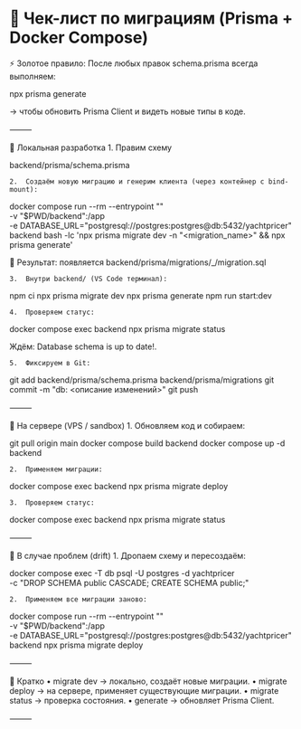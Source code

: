 # 🚀 Чек-лист по миграциям (Prisma + Docker Compose)

⚡️ Золотое правило:
После любых правок schema.prisma всегда выполняем:

npx prisma generate

→ чтобы обновить Prisma Client и видеть новые типы в коде.

⸻

🔹 Локальная разработка
	1.	Правим схему

backend/prisma/schema.prisma


	2.	Создаём новую миграцию и генерим клиента (через контейнер с bind-mount):

docker compose run --rm --entrypoint "" \
  -v "$PWD/backend":/app \
  -e DATABASE_URL="postgresql://postgres:postgres@db:5432/yachtpricer" \
  backend bash -lc 'npx prisma migrate dev -n "<migration_name>" && npx prisma generate'

📂 Результат:
появляется backend/prisma/migrations/<timestamp>_<name>/migration.sql

	3.	Внутри backend/ (VS Code терминал):

npm ci
npx prisma migrate dev
npx prisma generate
npm run start:dev


	4.	Проверяем статус:

docker compose exec backend npx prisma migrate status

Ждём: Database schema is up to date!.

	5.	Фиксируем в Git:

git add backend/prisma/schema.prisma backend/prisma/migrations
git commit -m "db: <описание изменений>"
git push



⸻

🔹 На сервере (VPS / sandbox)
	1.	Обновляем код и собираем:

git pull origin main
docker compose build backend
docker compose up -d backend


	2.	Применяем миграции:

docker compose exec backend npx prisma migrate deploy


	3.	Проверяем статус:

docker compose exec backend npx prisma migrate status



⸻

🔹 В случае проблем (drift)
	1.	Дропаем схему и пересоздаём:

docker compose exec -T db psql -U postgres -d yachtpricer \
  -c "DROP SCHEMA public CASCADE; CREATE SCHEMA public;"


	2.	Применяем все миграции заново:

docker compose run --rm --entrypoint "" \
  -v "$PWD/backend":/app \
  -e DATABASE_URL="postgresql://postgres:postgres@db:5432/yachtpricer" \
  backend npx prisma migrate deploy



⸻

🔹 Кратко
	•	migrate dev → локально, создаёт новые миграции.
	•	migrate deploy → на сервере, применяет существующие миграции.
	•	migrate status → проверка состояния.
	•	generate → обновляет Prisma Client.

⸻
